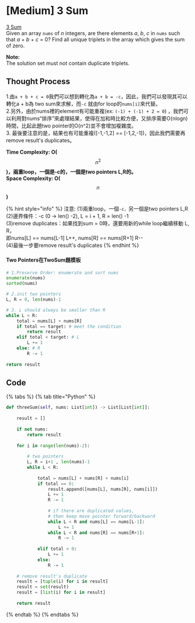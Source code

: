 # \[Medium\] 3 Sum

[3 Sum  
](https://leetcode.com/problems/3sum/)Given an array `nums` of _n_ integers, are there elements _a_, _b_, _c_ in `nums` such that _a_ + _b_ + _c_ = 0? Find all unique triplets in the array which gives the sum of zero.

**Note:**  
The solution set must not contain duplicate triplets.

## Thought Process

1.由`a + b + c = 0`我們可以想到轉化為`a + b = -c`，因此，我們可以發現其可以轉化a + b為 two sum來求解，而`-c` 就由for loop的`nums[i]`來代替。  
2.另外，由於nums裡的element有可能重複\(ex: `(-1) + (-1) + 2 = 0`\) ，我們可以利用對nums“排序”來處理結果，使得在加和時比較方便，又排序需要O\(nlogn\)時間，比起此題two pointer的O\(n^2\)並不會增加複雜度。  
3. 最後要注意的是，結果也有可能重複\(\[-1,-1,2\] == \[-1,2,-1\]\)，因此我們需要再remove result's duplicates。  
  
**Time Complexity: O\(**$$n^2$$**\)，兩重loop，一個是-c的，一個是two pointers L,R的。**  
**Space Complexity: O\(** $$n$$ **\)**

{% hint style="info" %}
注意: \(1\)兩重loop，一個`-c，`另一個是two pointers L,R  
\(2\)邊界條件：-c \(0 -&gt; len\(\) -2\), L = i + 1, R = len\(\) -1  
\(3\)remove duplicates：如果找到sum = 0時，還要用新的while loop繼續移動 L, R，  
即nums\[L\] == nums\[L-1\] L++, nums\[R\] == nums\[R+1\] R--  
\(4\)最後一步要remove result's duplicates
{% endhint %}

#### Two Pointers在TwoSum題模板

```python
# 1.Preserve Order: enumerate and sort nums
enumerate(nums)
sorted(nums) 

# 2.init two pointers 
L, R = 0, len(nums)-1 

# 3. L should always be smaller than R
while L < R:
    total = nums[L] + nums[R]
    if total == target: # meet the condition
        return result 
    elif total < target: # L
        L += 1
    else: # R
        R -= 1
        
return result
```

## Code

{% tabs %}
{% tab title="Python" %}
```python
def threeSum(self, nums: List[int]) -> List[List[int]]:
    
    result = []
    
    if not nums:
        return result
    
    for i in range(len(nums)-2):
        
        # two pointers
        L, R = i+1 , len(nums)-1
        while L < R:
        
            total = nums[L] + nums[R] + nums[i]
            if total == 0:
                result.append([nums[L], nums[R], nums[i]])
                L += 1
                R -= 1
                
                # if there are duplicated values, 
                # then keep move pointer forward/backward
                while L < R and nums[L] == nums[L-1]:
                    L += 1
                while L < R and nums[R] == nums[R+1]:
                    R -= 1
            
            elif total < 0:
                L += 1
            else:
                R -= 1
        
    # remove result's duplicate
    reuslt = [tuple(i) for i in result]
    result = set(result)
    result = [list(i) for i in result]
        
    return result
```
{% endtab %}
{% endtabs %}

